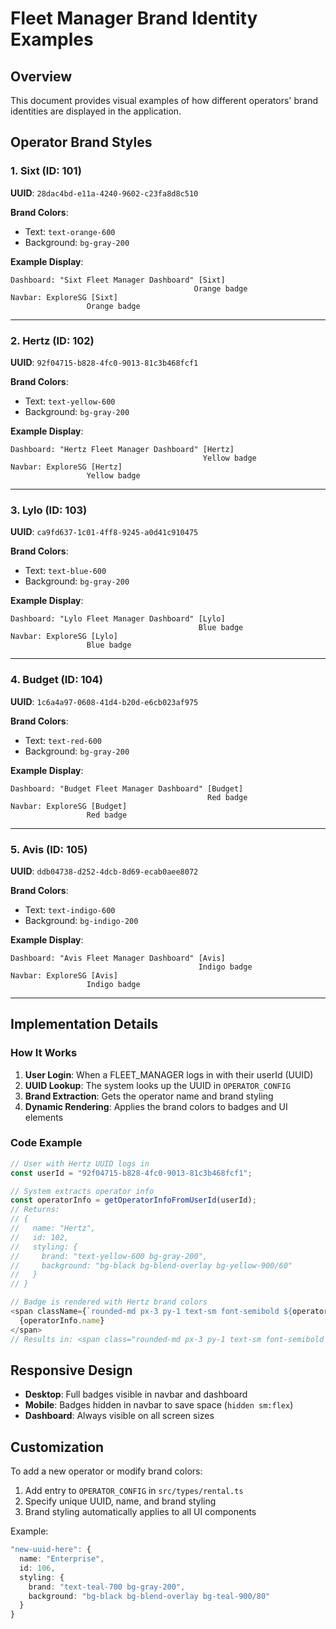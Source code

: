 # Fleet Manager Brand Identity Examples

## Overview

This document provides visual examples of how different operators' brand identities are displayed in the application.

## Operator Brand Styles

### 1. Sixt (ID: 101)

**UUID**: `28dac4bd-e11a-4240-9602-c23fa8d8c510`

**Brand Colors**:

- Text: `text-orange-600`
- Background: `bg-gray-200`

**Example Display**:

```
Dashboard: "Sixt Fleet Manager Dashboard" [Sixt]
                                         Orange badge
Navbar: ExploreSG [Sixt]
                 Orange badge
```

---

### 2. Hertz (ID: 102)

**UUID**: `92f04715-b828-4fc0-9013-81c3b468fcf1`

**Brand Colors**:

- Text: `text-yellow-600`
- Background: `bg-gray-200`

**Example Display**:

```
Dashboard: "Hertz Fleet Manager Dashboard" [Hertz]
                                           Yellow badge
Navbar: ExploreSG [Hertz]
                 Yellow badge
```

---

### 3. Lylo (ID: 103)

**UUID**: `ca9fd637-1c01-4ff8-9245-a0d41c910475`

**Brand Colors**:

- Text: `text-blue-600`
- Background: `bg-gray-200`

**Example Display**:

```
Dashboard: "Lylo Fleet Manager Dashboard" [Lylo]
                                          Blue badge
Navbar: ExploreSG [Lylo]
                 Blue badge
```

---

### 4. Budget (ID: 104)

**UUID**: `1c6a4a97-0608-41d4-b20d-e6cb023af975`

**Brand Colors**:

- Text: `text-red-600`
- Background: `bg-gray-200`

**Example Display**:

```
Dashboard: "Budget Fleet Manager Dashboard" [Budget]
                                            Red badge
Navbar: ExploreSG [Budget]
                 Red badge
```

---

### 5. Avis (ID: 105)

**UUID**: `ddb04738-d252-4dcb-8d69-ecab0aee8072`

**Brand Colors**:

- Text: `text-indigo-600`
- Background: `bg-indigo-200`

**Example Display**:

```
Dashboard: "Avis Fleet Manager Dashboard" [Avis]
                                          Indigo badge
Navbar: ExploreSG [Avis]
                 Indigo badge
```

---

## Implementation Details

### How It Works

1. **User Login**: When a FLEET_MANAGER logs in with their userId (UUID)
2. **UUID Lookup**: The system looks up the UUID in `OPERATOR_CONFIG`
3. **Brand Extraction**: Gets the operator name and brand styling
4. **Dynamic Rendering**: Applies the brand colors to badges and UI elements

### Code Example

```typescript
// User with Hertz UUID logs in
const userId = "92f04715-b828-4fc0-9013-81c3b468fcf1";

// System extracts operator info
const operatorInfo = getOperatorInfoFromUserId(userId);
// Returns:
// {
//   name: "Hertz",
//   id: 102,
//   styling: {
//     brand: "text-yellow-600 bg-gray-200",
//     background: "bg-black bg-blend-overlay bg-yellow-900/60"
//   }
// }

// Badge is rendered with Hertz brand colors
<span className={`rounded-md px-3 py-1 text-sm font-semibold ${operatorInfo.styling.brand}`}>
  {operatorInfo.name}
</span>
// Results in: <span class="rounded-md px-3 py-1 text-sm font-semibold text-yellow-600 bg-gray-200">Hertz</span>
```

## Responsive Design

- **Desktop**: Full badges visible in navbar and dashboard
- **Mobile**: Badges hidden in navbar to save space (`hidden sm:flex`)
- **Dashboard**: Always visible on all screen sizes

## Customization

To add a new operator or modify brand colors:

1. Add entry to `OPERATOR_CONFIG` in `src/types/rental.ts`
2. Specify unique UUID, name, and brand styling
3. Brand styling automatically applies to all UI components

Example:

```typescript
"new-uuid-here": {
  name: "Enterprise",
  id: 106,
  styling: {
    brand: "text-teal-700 bg-gray-200",
    background: "bg-black bg-blend-overlay bg-teal-900/80"
  }
}
```
